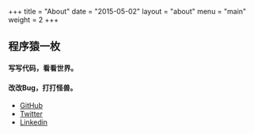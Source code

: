 +++
title = "About"
date = "2015-05-02"
layout = "about"
menu = "main"
weight = 2
+++


## 程序猿一枚
#### 写写代码，看看世界。
#### 改改Bug，打打怪兽。

* [GitHub](https://github.com/gohugoio)
* [Twitter](https://twitter.com/igordonxiao)
* [Linkedin](https://www.linkedin.com/in/igordonxiao)


